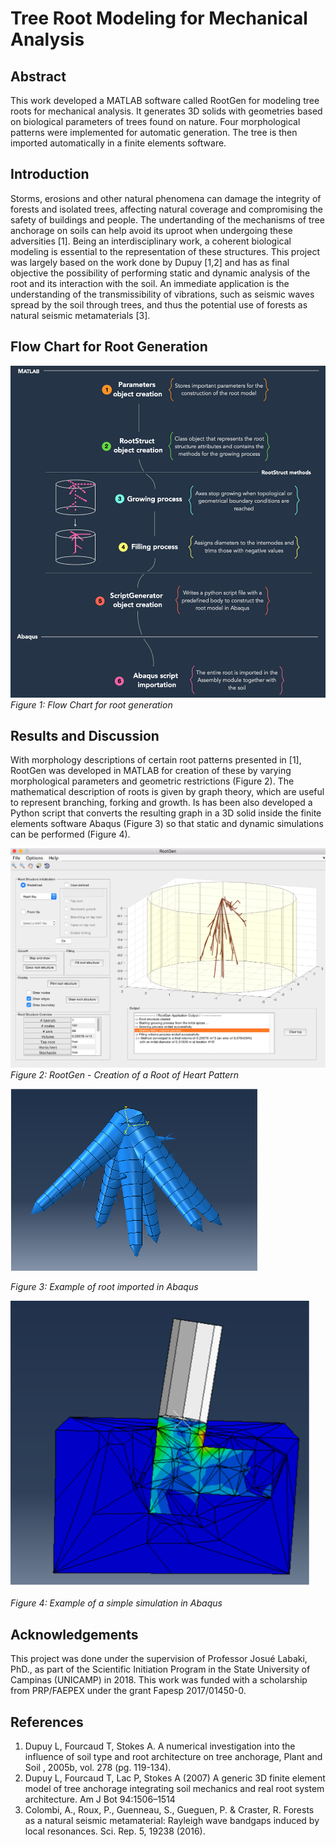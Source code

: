 # Tree Root Modeling for Mechanical Analysis

## Abstract
This work developed a MATLAB software called RootGen for modeling tree roots for mechanical analysis. It generates 3D solids with geometries based on biological parameters of trees found on nature. Four morphological patterns were implemented for automatic generation. The tree is then imported automatically in a finite elements software.

## Introduction
Storms, erosions and other natural phenomena can damage the integrity of forests and isolated trees, affecting natural coverage and compromising the safety of buildings and people. The undertanding of the mechanisms of tree anchorage on soils can help avoid its uproot when undergoing these adversities [1].
Being an interdisciplinary work, a coherent biological modeling is essential to the representation of these structures.
This project was largely based on the work done by Dupuy [1,2] and has as final objective the possibility of performing static and dynamic analysis of the root and its interaction with the soil. An immediate application is the understanding of the transmissibility of vibrations, such as seismic waves spread by the soil through trees, and thus the potential use of forests as natural seismic metamaterials [3].

## Flow Chart for Root Generation
![RootGen](assets/FlowChart.png)
*Figure 1: Flow Chart for root generation*

## Results and Discussion
With morphology descriptions of certain root patterns presented in [1], RootGen was developed in MATLAB for creation of these by varying morphological parameters and geometric restrictions (Figure 2). The mathematical description of roots is given by graph theory, which are useful to represent branching, forking and growth. Is has been also developed a Python script that converts the resulting graph in a 3D solid inside the finite elements software Abaqus (Figure 3) so that static and dynamic simulations can be performed (Figure 4).


![RootGen](assets/RootGen.png)
*Figure 2: RootGen - Creation of a Root of Heart Pattern*

![AbaqusTree](assets/AbaqusTree.png)

*Figure 3: Example of root imported in Abaqus*

![AbaqusRootSim](assets/AbaqusRootSim.png)

*Figure 4: Example of a simple simulation in Abaqus*

## Acknowledgements
This project was done under the supervision of Professor Josué Labaki, PhD., as part of the Scientific Initiation Program in the State University of Campinas (UNICAMP) in 2018. This work was funded with a scholarship from PRP/FAEPEX under the grant Fapesp 2017/01450-0.

## References
1. Dupuy L, Fourcaud T, Stokes A. A numerical investigation into the influence of soil type and root architecture on tree anchorage, Plant and Soil , 2005b, vol. 278 (pg. 119-134).
2. Dupuy L, Fourcaud T, Lac P, Stokes A (2007) A generic 3D finite element model of tree anchorage integrating soil mechanics and real root system architecture. Am J Bot 94:1506–1514
3. Colombi, A., Roux, P., Guenneau, S., Gueguen, P. & Craster, R. Forests as a natural seismic metamaterial: Rayleigh wave bandgaps induced by local resonances. Sci. Rep. 5, 19238 (2016).